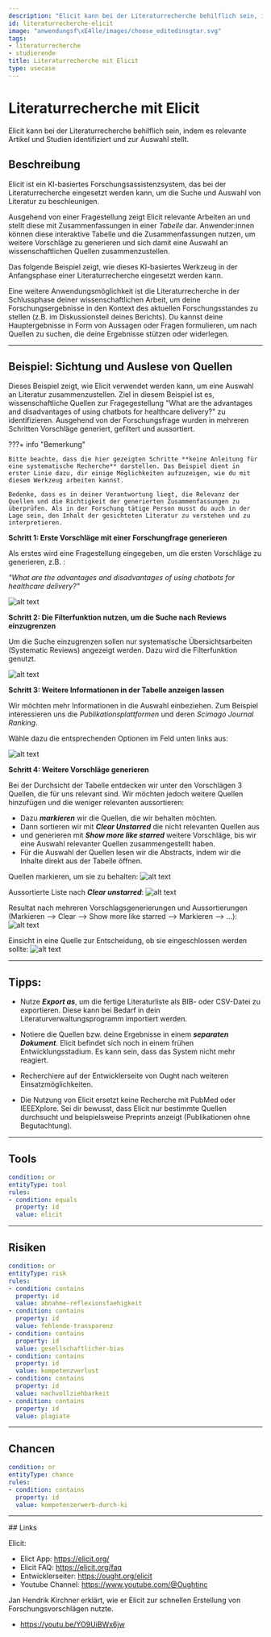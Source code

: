 ```yaml
---
description: "Elicit kann bei der Literaturrecherche behilflich sein, indem es relevante Artikel und Studien identifiziert und zur Auswahl stellt."
id: literaturrecherche-elicit
image: "anwendungsf\xE4lle/images/choose_editedinsgtar.svg"
tags:
- literaturrecherche
- studierende
title: Literaturrecherche mit Elicit
type: usecase
---
```



# Literaturrecherche mit Elicit
Elicit kann bei der Literaturrecherche behilflich sein, indem es relevante Artikel und Studien identifiziert und zur Auswahl stellt.

## Beschreibung

Elicit ist ein KI-basiertes Forschungsassistenzsystem, das bei der Literaturrecherche eingesetzt werden kann, um die Suche und Auswahl von Literatur zu beschleunigen.

Ausgehend von einer Fragestellung zeigt Elicit relevante Arbeiten an und stellt diese mit Zusammenfassungen in einer *Tabelle* dar. Anwender:innen können diese interaktive Tabelle und die Zusammenfassungen nutzen, um weitere Vorschläge zu generieren und sich damit eine Auswahl an wissenschaftlichen Quellen zusammenzustellen. 

Das folgende Beispiel zeigt, wie dieses KI-basiertes Werkzeug in der Anfangsphase einer Literaturrecherche eingesetzt werden kann. 

Eine weitere Anwendungsmöglichkeit ist die Literaturrecherche in der Schlussphase deiner wissenschaftlichen Arbeit, um deine Forschungsergebnisse in den Kontext des aktuellen Forschungsstandes zu stellen (z.B. im Diskussionsteil deines Berichts). Du kannst deine Hauptergebnisse in Form von Aussagen oder Fragen formulieren, um nach Quellen zu suchen, die deine Ergebnisse stützen oder widerlegen.


---

## Beispiel: Sichtung und Auslese von Quellen

Dieses Beispiel zeigt, wie Elicit verwendet werden kann, um eine Auswahl an Literatur zusammenzustellen. Ziel in diesem Beispiel ist es, wissenschaftliche Quellen zur Fragegestellung "What are the advantages and disadvantages of using chatbots for healthcare delivery?" zu identifizieren. Ausgehend von der Forschungsfrage wurden in mehreren Schritten Vorschläge generiert, gefiltert und aussortiert.


???+ info "Bemerkung"

    Bitte beachte, dass die hier gezeigten Schritte **keine Anleitung für eine systematische Recherche** darstellen. Das Beispiel dient in erster Linie dazu, dir einige Möglichkeiten aufzuzeigen, wie du mit diesem Werkzeug arbeiten kannst. 
    
    Bedenke, dass es in deiner Verantwortung liegt, die Relevanz der Quellen und die Richtigkeit der generierten Zusammenfassungen zu überprüfen. Als in der Forschung tätige Person musst du auch in der Lage sein, den Inhalt der gesichteten Literatur zu verstehen und zu interpretieren.


**Schritt 1: Erste Vorschläge mit einer Forschungfrage generieren**


Als erstes wird eine Fragestellung eingegeben, um die ersten Vorschläge zu generieren, z.B. :

*"What are the advantages and disadvantages of using chatbots for healthcare delivery?"* 

<!--
![alt text](../anwendungsfälle/images/elicit-recherche/elicit-recherche-1-frage.png){: style="width:500px"}
-->
![alt text](../anwendungsfälle/images/elicit-recherche/elicit-recherche-1-frage.png)



**Schritt 2: Die Filterfunktion nutzen, um die Suche nach Reviews einzugrenzen**

Um die Suche einzugrenzen sollen nur systematische Übersichtsarbeiten (Systematic Reviews) angezeigt werden. Dazu wird die Filterfunktion genutzt.

![alt text](../anwendungsfälle/images/elicit-recherche/elicit-recherche-3-filterforreviews.png)



**Schritt 3: Weitere Informationen in der Tabelle anzeigen lassen**

Wir möchten mehr Informationen in die Auswahl einbeziehen. Zum Beispiel interessieren uns die *Publikationsplattformen* und deren *Scimago Journal Ranking*.

Wähle dazu die entsprechenden Optionen im Feld unten links aus:

![alt text](../anwendungsfälle/images/elicit-recherche/elicit-recherche-5-generatemoreinfo.png)



**Schritt 4: Weitere Vorschläge generieren**

Bei der Durchsicht der Tabelle entdecken wir unter den Vorschlägen 3 Quellen, die für uns relevant sind. Wir möchten jedoch weitere Quellen hinzufügen und die weniger relevanten aussortieren:  

- Dazu ***markieren*** wir die Quellen, die wir behalten möchten.
- Dann sortieren wir mit ***Clear Unstarred*** die nicht relevanten Quellen aus
-  und generieren mit ***Show more like starred*** weitere Vorschläge, bis wir eine Auswahl relevanter Quellen zusammengestellt haben.
-  Für die Auswahl der Quellen lesen wir die Abstracts, indem wir die Inhalte direkt aus der Tabelle öffnen.<br> 

Quellen markieren, um sie zu behalten:
![alt text](../anwendungsfälle/images/elicit-recherche/elicit-recherche-6a-markierenquellen.png)

Aussortierte Liste nach ***Clear unstarred***:
![alt text](../anwendungsfälle/images/elicit-recherche/elicit-recherche-6b-cleared.png)

Resultat nach mehreren Vorschlagsgenerierungen und Aussortierungen (Markieren --> Clear --> Show more like starred -->  Markieren --> ...):
![alt text](../anwendungsfälle/images/elicit-recherche/elicit-recherche-10-finalresult.png)

Einsicht in eine Quelle zur Entscheidung, ob sie eingeschlossen werden sollte:
![alt text](../anwendungsfälle/images/elicit-recherche/elicit-recherche-11-lookintoabstract.png)

---

## Tipps:

- Nutze ***Export as***, um die fertige Literaturliste als BIB- oder CSV-Datei zu exportieren. Diese kann bei Bedarf in dein Literaturverwaltungsprogramm importiert werden.

- Notiere die Quellen bzw. deine Ergebnisse in einem ***separaten Dokument***. Elicit befindet sich noch in einem frühen Entwicklungsstadium. Es kann sein, dass das System nicht mehr reagiert.

- Recherchiere auf der Entwicklerseite von Ought nach weiteren Einsatzmöglichkeiten.

- Die Nutzung von Elicit ersetzt keine Recherche mit PubMed oder IEEEXplore. Sei dir bewusst, dass Elicit nur bestimmte Quellen durchsucht und beispielsweise Preprints anzeigt (Publikationen ohne Begutachtung). 

---

## Tools 

```yaml
condition: or
entityType: tool
rules:
- condition: equals
  property: id
  value: elicit
```

---

## Risiken

```yaml
condition: or
entityType: risk
rules:
- condition: contains
  property: id
  value: abnahme-reflexionsfaehigkeit
- condition: contains
  property: id
  value: fehlende-transparenz
- condition: contains
  property: id
  value: gesellschaftlicher-bias
- condition: contains
  property: id
  value: kompetenzverlust
- condition: contains
  property: id
  value: nachvollziehbarkeit
- condition: contains
  property: id
  value: plagiate
```


---


## Chancen

```yaml
condition: or
entityType: chance
rules:
- condition: contains
  property: id
  value: kompetenzerwerb-durch-ki
```


---


## Links

Elicit:

- Elict App: https://elicit.org/
- Elicit FAQ: https://elicit.org/faq
- Entwicklerseiter: https://ought.org/elicit
- Youtube Channel: https://www.youtube.com/@Oughtinc

Jan Hendrik Kirchner erklärt, wie er Elicit zur schnellen Erstellung von Forschungsvorschlägen nutzte.

- https://youtu.be/YO9UiBWx6jw


